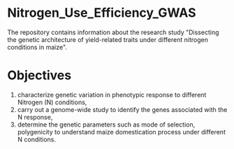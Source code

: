 # Nitrogen_Use_Efficiency_GWAS
The repository contains information about the research study "Dissecting the genetic architecture of yield-related traits under different nitrogen conditions in maize".

# Objectives
1. characterize genetic variation in phenotypic response to different Nitrogen (N) conditions,
2. carry out a genome-wide study to identify the genes associated with the N response,
3. determine the genetic parameters such as mode of selection, polygenicity to understand maize domestication process under different N conditions.
